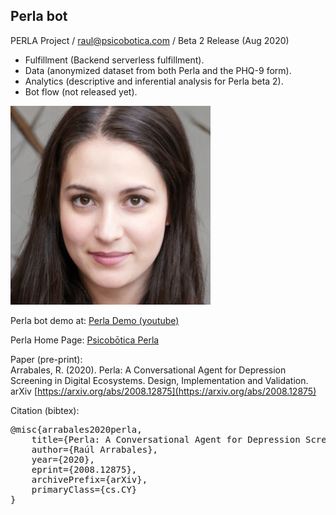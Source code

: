 ## Perla bot
PERLA Project / raul@psicobotica.com / Beta 2 Release (Aug 2020)

- Fulfillment (Backend serverless fulfillment).
- Data (anonymized dataset from both Perla and the PHQ-9 form). 
- Analytics (descriptive and inferential analysis for Perla beta 2). 
- Bot flow (not released yet).

![Perla's face](Perla_320.png)

Perla bot demo at: [Perla Demo (youtube)](https://www.youtube.com/watch?v=1ph-8UHc2IM)

Perla Home Page: [Psicobōtica Perla](https://www.psicobotica.com/productos/psicologia-clinica/psicobotica-perla/)

Paper (pre-print):<br>
Arrabales, R. (2020). Perla: A Conversational Agent for Depression Screening in Digital Ecosystems. Design, Implementation and Validation. 
<br>arXiv [https://arxiv.org/abs/2008.12875](https://arxiv.org/abs/2008.12875)


Citation (bibtex): 
<pre>
@misc{arrabales2020perla,
    title={Perla: A Conversational Agent for Depression Screening in Digital Ecosystems. Design, Implementation and Validation},
    author={Raúl Arrabales},
    year={2020},
    eprint={2008.12875},
    archivePrefix={arXiv},
    primaryClass={cs.CY}
}
</pre>

